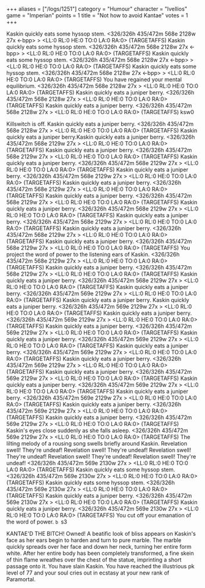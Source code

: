 +++
aliases = ["/logs/1251"]
category = "Humour"
character = "Ivellios"
game = "Imperian"
points = 1
title = "Not how to avoid Kantae"
votes = 1
+++

Kaskin quickly eats some hyssop stem.
<326/326h 435/472m 568e 2128w 27x <-bpp> <bd>> <LL:0 RL:0 HE:0 TO:0 LA:0 RA:0> (TARGETAFFS) 
Kaskin quickly eats some hyssop stem.
<326/326h 435/472m 568e 2128w 27x <-bpp> <bd>> <LL:0 RL:0 HE:0 TO:0 LA:0 RA:0> (TARGETAFFS) 
Kaskin quickly eats some hyssop stem.
<326/326h 435/472m 568e 2128w 27x <-bpp> <bd>> <LL:0 RL:0 HE:0 TO:0 LA:0 RA:0> (TARGETAFFS) 
Kaskin quickly eats some hyssop stem.
<326/326h 435/472m 568e 2128w 27x <-bpp> <bd>> <LL:0 RL:0 HE:0 TO:0 LA:0 RA:0> (TARGETAFFS) 
You have regained your mental equilibrium.
<326/326h 435/472m 568e 2128w 27x <ebpp> <bd>> <LL:0 RL:0 HE:0 TO:0 LA:0 RA:0> (TARGETAFFS) 
Kaskin quickly eats a juniper berry.
<326/326h 435/472m 568e 2128w 27x <ebpp> <bd>> <LL:0 RL:0 HE:0 TO:0 LA:0 RA:0> (TARGETAFFS) 
Kaskin quickly eats a juniper berry.
<326/326h 435/472m 568e 2128w 27x <ebpp> <bd>> <LL:0 RL:0 HE:0 TO:0 LA:0 RA:0> (TARGETAFFS) ksw0

Killswitch is off.
Kaskin quickly eats a juniper berry.
<326/326h 435/472m 568e 2128w 27x <ebpp> <bd>> <LL:0 RL:0 HE:0 TO:0 LA:0 RA:0> (TARGETAFFS) 
Kaskin quickly eats a juniper berry.Kaskin quickly eats a juniper berry.
<326/326h 435/472m 568e 2129w 27x <ebpp> <bd>> <LL:0 RL:0 HE:0 TO:0 LA:0 RA:0> (TARGETAFFS) 
Kaskin quickly eats a juniper berry.
<326/326h 435/472m 568e 2129w 27x <ebpp> <bd>> <LL:0 RL:0 HE:0 TO:0 LA:0 RA:0> (TARGETAFFS) 
Kaskin quickly eats a juniper berry.
<326/326h 435/472m 568e 2129w 27x <ebpp> <bd>> <LL:0 RL:0 HE:0 TO:0 LA:0 RA:0> (TARGETAFFS) 
Kaskin quickly eats a juniper berry.
<326/326h 435/472m 568e 2129w 27x <ebpp> <bd>> <LL:0 RL:0 HE:0 TO:0 LA:0 RA:0> (TARGETAFFS) 
Kaskin quickly eats a juniper berry.
<326/326h 435/472m 568e 2129w 27x <ebpp> <bd>> <LL:0 RL:0 HE:0 TO:0 LA:0 RA:0> (TARGETAFFS) 
Kaskin quickly eats a juniper berry.
<326/326h 435/472m 568e 2129w 27x <ebpp> <bd>> <LL:0 RL:0 HE:0 TO:0 LA:0 RA:0> (TARGETAFFS) 
Kaskin quickly eats a juniper berry.
<326/326h 435/472m 568e 2129w 27x <ebpp> <bd>> <LL:0 RL:0 HE:0 TO:0 LA:0 RA:0> (TARGETAFFS) 
Kaskin quickly eats a juniper berry.
<326/326h 435/472m 568e 2129w 27x <ebpp> <bd>> <LL:0 RL:0 HE:0 TO:0 LA:0 RA:0> (TARGETAFFS) 
Kaskin quickly eats a juniper berry.
<326/326h 435/472m 568e 2129w 27x <ebpp> <bd>> <LL:0 RL:0 HE:0 TO:0 LA:0 RA:0> (TARGETAFFS) 
Kaskin quickly eats a juniper berry.
<326/326h 435/472m 568e 2129w 27x <ebpp> <bd>> <LL:0 RL:0 HE:0 TO:0 LA:0 RA:0> (TARGETAFFS) 
You project the word of power to the listening ears of Kaskin.
<326/326h 435/472m 568e 2129w 27x <ebpp> <bd>> <LL:0 RL:0 HE:0 TO:0 LA:0 RA:0> (TARGETAFFS) 
Kaskin quickly eats a juniper berry.
<326/326h 435/472m 568e 2129w 27x <ebpp> <bd>> <LL:0 RL:0 HE:0 TO:0 LA:0 RA:0> (TARGETAFFS) 
Kaskin quickly eats a juniper berry.
<326/326h 435/472m 568e 2129w 27x <ebpp> <bd>> <LL:0 RL:0 HE:0 TO:0 LA:0 RA:0> (TARGETAFFS) 
Kaskin quickly eats a juniper berry.
<326/326h 435/472m 569e 2129w 27x <ebpp> <bd>> <LL:0 RL:0 HE:0 TO:0 LA:0 RA:0> (TARGETAFFS) 
Kaskin quickly eats a juniper berry.
Kaskin quickly eats a juniper berry.
<326/326h 435/472m 569e 2129w 27x <ebpp> <bd>> <LL:0 RL:0 HE:0 TO:0 LA:0 RA:0> (TARGETAFFS) 
Kaskin quickly eats a juniper berry.
<326/326h 435/472m 569e 2129w 27x <ebpp> <bd>> <LL:0 RL:0 HE:0 TO:0 LA:0 RA:0> (TARGETAFFS) 
Kaskin quickly eats a juniper berry.
<326/326h 435/472m 569e 2129w 27x <ebpp> <bd>> <LL:0 RL:0 HE:0 TO:0 LA:0 RA:0> (TARGETAFFS) 
Kaskin quickly eats a juniper berry.
<326/326h 435/472m 569e 2129w 27x <ebpp> <bd>> <LL:0 RL:0 HE:0 TO:0 LA:0 RA:0> (TARGETAFFS) 
Kaskin quickly eats a juniper berry.
<326/326h 435/472m 569e 2129w 27x <ebpp> <bd>> <LL:0 RL:0 HE:0 TO:0 LA:0 RA:0> (TARGETAFFS) 
Kaskin quickly eats a juniper berry.
<326/326h 435/472m 569e 2129w 27x <ebpp> <bd>> <LL:0 RL:0 HE:0 TO:0 LA:0 RA:0> (TARGETAFFS) 
Kaskin quickly eats a juniper berry.
<326/326h 435/472m 569e 2129w 27x <ebpp> <bd>> <LL:0 RL:0 HE:0 TO:0 LA:0 RA:0> (TARGETAFFS) 
Kaskin quickly eats a juniper berry.
<326/326h 435/472m 569e 2129w 27x <ebpp> <bd>> <LL:0 RL:0 HE:0 TO:0 LA:0 RA:0> (TARGETAFFS) 
Kaskin quickly eats a juniper berry.
<326/326h 435/472m 569e 2129w 27x <ebpp> <bd>> <LL:0 RL:0 HE:0 TO:0 LA:0 RA:0> (TARGETAFFS) 
Kaskin quickly eats a juniper berry.
<326/326h 435/472m 569e 2129w 27x <ebpp> <bd>> <LL:0 RL:0 HE:0 TO:0 LA:0 RA:0> (TARGETAFFS) 
Kaskin quickly eats a juniper berry.
<326/326h 435/472m 569e 2129w 27x <ebpp> <bd>> <LL:0 RL:0 HE:0 TO:0 LA:0 RA:0> (TARGETAFFS) 
Kaskin's eyes close suddenly as she falls asleep.
<326/326h 435/472m 569e 2129w 27x <ebpp> <bd>> <LL:0 RL:0 HE:0 TO:0 LA:0 RA:0> (TARGETAFFS) 
The lilting melody of a rousing song swells briefly around Kaskin.
Revelation swell! They're undeaf!
Revelation swell! They're undeaf!
Revelation swell! They're undeaf!
Revelation swell! They're undeaf!
Revelation swell! They're undeaf!
<326/326h 435/472m 569e 2130w 27x <ebpp> <bd>> <LL:0 RL:0 HE:0 TO:0 LA:0 RA:0> (TARGETAFFS)
Kaskin quickly eats some hyssop stem.
<326/326h 435/472m 569e 2130w 27x <ebpp> <bd>> <LL:0 RL:0 HE:0 TO:0 LA:0 RA:0> (TARGETAFFS) 
Kaskin quickly eats some hyssop stem.
<326/326h 435/472m 569e 2130w 27x <ebpp> <bd>> <LL:0 RL:0 HE:0 TO:0 LA:0 RA:0> (TARGETAFFS) 
Kaskin quickly eats a juniper berry.
<326/326h 435/472m 569e 2130w 27x <ebpp> <bd>> <LL:0 RL:0 HE:0 TO:0 LA:0 RA:0> (TARGETAFFS) 
Kaskin quickly eats a juniper berry.
<326/326h 435/472m 569e 2130w 27x <ebpp> <bd>> <LL:0 RL:0 HE:0 TO:0 LA:0 RA:0> (TARGETAFFS) 
You cut off your emanation of the word of power.
`b
`s3

 KANTAE'D THE BITCH! Owned!
A beatific look of bliss appears on Kaskin's face as her ears begin to harden 
and turn to pure marble. The marble quickly spreads over her face and down her 
neck, turning her entire form white. After her entire body has been completely 
transformed, a fine skein of thin flame wreathes over the chest of the statue, 
imprinting a short passage onto it.
You have slain Kaskin.
You have reached the illustrious pk level of 77 and your soul cries out in 
ecstasy at your new rank of Paramortal.